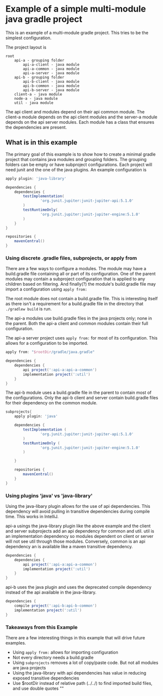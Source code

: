 # Example of a simple multi-module java gradle project
This is an example of a multi-module gradle project.  This tries to be the simplest configuration.

The project layout is

    root
        api-a - grouping folder
            api-a-client - java module
            api-a-common - java module
            api-a-server - java module
        api-b - grouping folder
            api-b-client - java module
            api-b-common - java module
            api-b-server - java module
        client-a - java module
        node-a - java module
        util - java module
        
The api client and modules depend on their api common module.  The client-a module depends on the api client modules and
the server-a module depends on the api server modules.  Each module has a class that ensures the dependencies are present.

## What is in this example
The primary goal of this example is to show how to create a minimal gradle project that contains java modules and 
grouping folders. The grouping folders can be empty or have subproject configurations.  Each project will need junit
and the one of the java plugins.  An example configuration is

```groovy
apply plugin: 'java-library'

dependencies {
    dependencies {
        testImplementation(
                'org.junit.jupiter:junit-jupiter-api:5.1.0'
        )
        testRuntimeOnly(
                'org.junit.jupiter:junit-jupiter-engine:5.1.0'
        )
    }
}

repositories {
    mavenCentral()
}
```

### Using discrete .gradle files, subprojects, or apply from
There are a few ways to configure a modules.  The module may have a build.gradle file containing all or part of its 
configuration.  One of the parent modules may contain a subproject configuration that is applied to any children based
on filtering.  And finally(?) the module's build.gradle file may import a configuration using `apply from:`

The root module does not contain a build.gradle file.  This is interesting itself as there isn't a requirement for a 
build.gradle file in the directory that `./gradlew build` is run.

The api-a modules use build.gradle files in the java projects only; none in the parent.  Both the api-a client and common
modules contain their full configuration. 

The api-a server project uses `apply from:` for most of its configuration.  This allows for a configuration to be imported.

```groovy
apply from: "$rootDir/gradle/java.gradle"

dependencies {
    dependencies {
        api project(':api-a:api-a-common')
        implementation project(':util')
    }
}
```

The api-b module uses a build.gradle file in the parent to contain most of the configurations.  Only the api-b client and
server contain build.gradle files for their dependency on the common module.

```groovy
subprojects{
    apply plugin: 'java'

    dependencies {
        testImplementation (
                'org.junit.jupiter:junit-jupiter-api:5.1.0'
        )
        testRuntimeOnly (
                'org.junit.jupiter:junit-jupiter-engine:5.1.0'
        )

    }

    repositories {
        mavenCentral()
    }
}
```

### Using plugins 'java' vs 'java-library'
Using the java-libary plugin allows for the use of api dependencies.  This dependency will avoid pulling in transitive
dependencies during compile time.  This works in IntelliJ.

api-a usings the java-library plugin like the above example and the client and server subprojects add an api dependency for 
common and util.  util is an implementation dependency so modules dependent on client or server will not see util through
those modules.  Conversely, common is an api dependency an is available like a maven transitive dependency.

```groovy
dependencies {
    dependencies {
        api project(':api-a:api-a-common')
        implementation project(':util')
    }
}
```

api-b uses the java plugin and uses the deprecated compile dependency instead of the api available in the java-library.

```groovy
dependencies {
    compile project(':api-b:api-b-common')
    implementation project(':util')
}
```

### Takeaways from this Example
There are a few interesting things in this example that will drive future examples.
 * Using `apply from:` allows for importing configuration
 * Not every directory needs a build.gradle
 * Using `subprojects` removes a lot of copy/paste code. But not all modules are java projects
 * Using the java-library with api dependencies has value in reducing exposed transitive dependencies
 * Use $rootDir instead of relative path (../../) to find imported build files, and use double quotes ""
